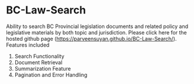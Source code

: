 # BC-Law-Search
Ability to search BC Provincial legislation documents and related policy and legislative materials by both topic and jurisdiction.
Please click here for the hosted github page (https://parveensuyan.github.io/BC-Law-Search/).
Features included
1.	Search Functionality
2.	Document Retrieval
3.  Summarization Feature
4.  Pagination and Error Handling
